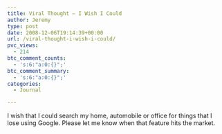 ```yaml
---
title: Viral Thought – I Wish I Could
author: Jeremy
type: post
date: 2008-12-06T19:14:39+00:00
url: /viral-thought-i-wish-i-could/
pvc_views:
  - 214
btc_comment_counts:
  - 's:6:"a:0:{}";'
btc_comment_summary:
  - 's:6:"a:0:{}";'
categories:
  - Journal

---
```

I wish that I could search my home, automobile or office for things that I lose using Google. Please let me know when that feature hits the market.